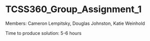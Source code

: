 # TCSS360_Group_Assignment_1

Members: Cameron Lempitsky, Douglas Johnston, Katie Weinhold

Time to produce solution: 5-6 hours